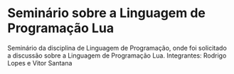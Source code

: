 # Seminário sobre a Linguagem de Programação Lua
Seminário da disciplina de Linguagem de Programação, onde foi solicitado  a discussão sobre a Linguagem de Programação Lua.
Integrantes: Rodrigo Lopes e Vitor Santana
